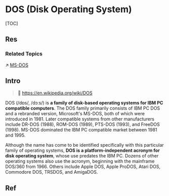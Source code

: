 # DOS (Disk Operating System)

[TOC]



## Res
### Related Topics
↗ [MS-DOS](Microsoft/MS-DOS/MS-DOS.md)



## Intro
> 🔗 https://en.wikipedia.org/wiki/DOS

DOS (/dɒs/, /dɔːs/) is **a family of disk-based operating systems for IBM PC compatible computers**. The DOS family primarily consists of IBM PC DOS and a rebranded version, Microsoft's MS-DOS, both of which were introduced in 1981. Later compatible systems from other manufacturers include DR-DOS (1988), ROM-DOS (1989), PTS-DOS (1993), and FreeDOS (1998). MS-DOS dominated the IBM PC compatible market between 1981 and 1995.

Although the name has come to be identified specifically with this particular family of operating systems, **DOS is a platform-independent acronym for disk operating system**, whose use predates the IBM PC. Dozens of other operating systems also use the acronym, beginning with the mainframe DOS/360 from 1966. Others include Apple DOS, Apple ProDOS, Atari DOS, Commodore DOS, TRSDOS, and AmigaDOS.



## Ref

